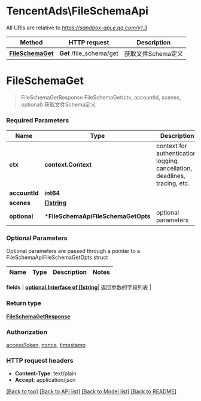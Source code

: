# TencentAds\FileSchemaApi

All URIs are relative to *https://sandbox-api.e.qq.com/v1.3*

Method | HTTP request | Description
------------- | ------------- | -------------
[**FileSchemaGet**](FileSchemaApi.md#FileSchemaGet) | **Get** /file_schema/get | 获取文件Schema定义


# **FileSchemaGet**
> FileSchemaGetResponse FileSchemaGet(ctx, accountId, scenes, optional)
获取文件Schema定义

### Required Parameters

Name | Type | Description  | Notes
------------- | ------------- | ------------- | -------------
 **ctx** | **context.Context** | context for authentication, logging, cancellation, deadlines, tracing, etc.
  **accountId** | **int64**|  | 
  **scenes** | [**[]string**](string.md)|  | 
 **optional** | ***FileSchemaApiFileSchemaGetOpts** | optional parameters | nil if no parameters

### Optional Parameters
Optional parameters are passed through a pointer to a FileSchemaApiFileSchemaGetOpts struct

Name | Type | Description  | Notes
------------- | ------------- | ------------- | -------------


 **fields** | [**optional.Interface of []string**](string.md)| 返回参数的字段列表 | 

### Return type

[**FileSchemaGetResponse**](FileSchemaGetResponse.md)

### Authorization

[accessToken](../README.md#accessToken), [nonce](../README.md#nonce), [timestamp](../README.md#timestamp)

### HTTP request headers

 - **Content-Type**: text/plain
 - **Accept**: application/json

[[Back to top]](#) [[Back to API list]](../README.md#documentation-for-api-endpoints) [[Back to Model list]](../README.md#documentation-for-models) [[Back to README]](../README.md)

